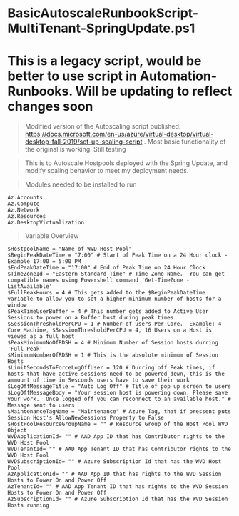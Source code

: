 # BasicAutoscaleRunbookScript-MultiTenant-SpringUpdate.ps1

# This is a legacy script, would be better to use script in Automation-Runbooks.  Will be updating to reflect changes soon

> Modified version of the Autoscaling script published: https://docs.microsoft.com/en-us/azure/virtual-desktop/virtual-desktop-fall-2019/set-up-scaling-script .  Most basic functionality of the original is working.  Still testing

> This is to Autoscale Hostpools deployed with the Spring Update, and modify scaling behavior to meet my deployment needs.  

> Modules needed to be installed to run
```
Az.Accounts
Az.Compute
Az.Network
Az.Resources
Az.DesktopVirtualization
```

> Variable Overview
```
$HostpoolName = "Name of WVD Host Pool"
$BeginPeakDateTime = "7:00" # Start of Peak Time on a 24 Hour clock - Example 17:00 = 5:00 PM
$EndPeakDateTime = "17:00" # End of Peak Time on 24 Hour Clock
$TimeZoneId = "Eastern Standard Time" # Time Zone Name.  You can get compatible names using Powershell command 'Get-TimeZone -ListAvailable'
$FullPeakHours = 4 # This gets added to the $BeginPeakDateTime variable to allow you to set a higher minimum number of hosts for a window
$PeakTimeUserBuffer = 4 # This number gets added to Active User Sessions to power on a Buffer host during peak times
$SessionThresholdPerCPU = 1 # Number of users Per Core.  Example: 4 Core Machine, $SessionThresholdPerCPU = 4, 16 Users on a Host is viewed as a full host
$PeakMinimumNoOfRDSH = 4 # Minimum Number of Session hosts durring 'Full Peak'
$MinimumNumberOfRDSH = 1 # This is the absolute minimum of Session Hosts
$LimitSecondsToForceLogOffUser = 120 # Durring off Peak times, if hosts that have active sessions need to be powered down, this is the ammount of time in Sesconds users have to save their work
$LogOffMessageTitle = "Auto Log Off" # Title of pop up screen to users
$LogOffMessageBody = "Your session host is powering down. Please save your work.  Once logged off you can reconnect to an available host." # Message sent to users
$MaintenanceTagName = "Maintenance" # Azure Tag, that if pressent puts Session Host's AllowNewSessions Property to False
$HostPoolResourceGroupName = "" # Resource Group of the Host Pool WVD Object
WVDApplicationId= "" # AAD App ID that has Contributor rights to the WVD Host Pool
WVDTenantId= "" # AAD App Tenant ID that has Contributor rights to the WVD Host Pool
WVDSubscriptionId= "" # Azure Subscription Id that has the WVD Host Pool
AzApplicationId= "" # AAD App ID that has rights to the WVD Session Hosts to Power On and Power Off
AzTenantId= "" # AAD App Tenant ID that has rights to the WVD Session Hosts to Power On and Power Off
AzSubscriptionId= "" # Azure Subscription Id that has the WVD Session Hosts running
```

